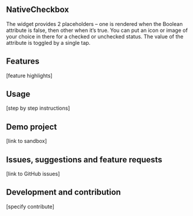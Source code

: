 ## NativeCheckbox
The widget provides 2 placeholders – one is rendered when the Boolean attribute is false, then other when it’s true. You can put an icon or image of your choice in there for a checked or unchecked status. The value of the attribute is toggled by a single tap.

## Features
[feature highlights]

## Usage
[step by step instructions]

## Demo project
[link to sandbox]

## Issues, suggestions and feature requests
[link to GitHub issues]

## Development and contribution
[specify contribute]
